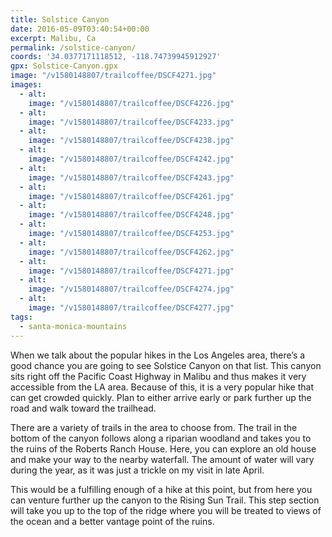 ```yaml
---
title: Solstice Canyon
date: 2016-05-09T03:40:54+00:00
excerpt: Malibu, Ca
permalink: /solstice-canyon/
coords: '34.0377171118512, -118.74739945912927'
gpx: Solstice-Canyon.gpx
image: "/v1580148807/trailcoffee/DSCF4271.jpg"
images:
  - alt: 
    image: "/v1580148807/trailcoffee/DSCF4226.jpg"
  - alt: 
    image: "/v1580148807/trailcoffee/DSCF4233.jpg"
  - alt: 
    image: "/v1580148807/trailcoffee/DSCF4238.jpg"
  - alt: 
    image: "/v1580148807/trailcoffee/DSCF4242.jpg"
  - alt: 
    image: "/v1580148807/trailcoffee/DSCF4243.jpg"
  - alt: 
    image: "/v1580148807/trailcoffee/DSCF4261.jpg"
  - alt: 
    image: "/v1580148807/trailcoffee/DSCF4248.jpg"
  - alt: 
    image: "/v1580148807/trailcoffee/DSCF4253.jpg"
  - alt: 
    image: "/v1580148807/trailcoffee/DSCF4262.jpg"
  - alt: 
    image: "/v1580148807/trailcoffee/DSCF4271.jpg"
  - alt: 
    image: "/v1580148807/trailcoffee/DSCF4274.jpg"
  - alt: 
    image: "/v1580148807/trailcoffee/DSCF4277.jpg"
tags:
  - santa-monica-mountains
---
```

When we talk about the popular hikes in the Los Angeles area, there’s a good chance you are going to see Solstice Canyon on that list. This canyon sits right off the Pacific Coast Highway in Malibu and thus makes it very accessible from the LA area. Because of this, it is a very popular hike that can get crowded quickly. Plan to either arrive early or park further up the road and walk toward the trailhead.

There are a variety of trails in the area to choose from. The trail in the bottom of the canyon follows along a riparian woodland and takes you to the ruins of the Roberts Ranch House. Here, you can explore an old house and make your way to the nearby waterfall. The amount of water will vary during the year, as it was just a trickle on my visit in late April.

This would be a fulfilling enough of a hike at this point, but from here you can venture further up the canyon to the Rising Sun Trail. This step section will take you up to the top of the ridge where you will be treated to views of the ocean and a better vantage point of the ruins.



